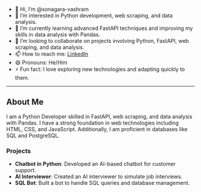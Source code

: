 - 👋 Hi, I’m @sonagara-vashram
- 👀 I’m interested in Python development, web scraping, and data analysis.
- 🌱 I’m currently learning advanced FastAPI techniques and improving my skills in data analysis with Pandas.
- 💞️ I’m looking to collaborate on projects involving Python, FastAPI, web scraping, and data analysis.
- 📫 How to reach me: [LinkedIn](https://www.linkedin.com/in/sonagara-vashram/)
- 😄 Pronouns: He/Him
- ⚡ Fun fact: I love exploring new technologies and adapting quickly to them.

---

## About Me

I am a Python Developer skilled in FastAPI, web scraping, and data analysis with Pandas. I have a strong foundation in web technologies including HTML, CSS, and JavaScript. Additionally, I am proficient in databases like SQL and PostgreSQL.

### Projects

- **Chatbot in Python**: Developed an AI-based chatbot for customer support.
- **AI Interviewer**: Created an AI interviewer to simulate job interviews.
- **SQL Bot**: Built a bot to handle SQL queries and database management.

